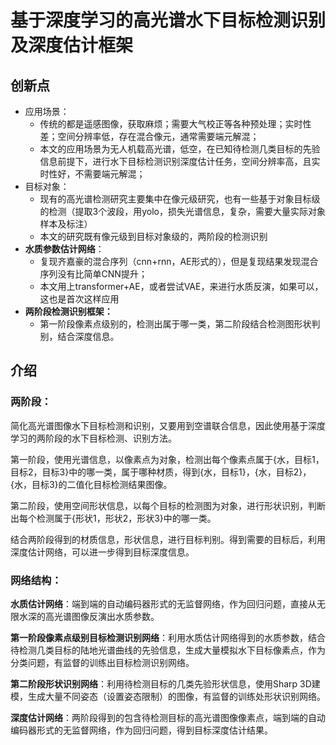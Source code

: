 # 基于深度学习的高光谱水下目标检测识别及深度估计框架

## 创新点

* 应用场景：
  * 传统的都是遥感图像，获取麻烦；需要大气校正等各种预处理；实时性差；空间分辨率低，存在混合像元，通常需要端元解混；
  * 本文的应用场景为无人机载高光谱，低空，在已知待检测几类目标的先验信息前提下，进行水下目标检测识别深度估计任务，空间分辨率高，且实时性好，不需要端元解混；
* 目标对象：
  * 现有的高光谱检测研究主要集中在像元级研究，也有一些基于对象目标级的检测（提取3个波段，用yolo，损失光谱信息，复杂，需要大量实际对象样本及标注）
  * 本文的研究既有像元级到目标对象级的，两阶段的检测识别
* **水质参数估计网络**：
  * 复现齐嘉豪的混合序列（cnn+rnn，AE形式的），但是复现结果发现混合序列没有比简单CNN提升；
  * 本文用上transformer+AE，或者尝试VAE，来进行水质反演，如果可以，这也是首次这样应用
* **两阶段检测识别框架：**
  * 第一阶段像素点级别的，检测出属于哪一类，第二阶段结合检测图形状判别，结合深度信息。

## 介绍

### 两阶段：

简化高光谱图像水下目标检测和识别，又要用到空谱联合信息，因此使用基于深度学习的两阶段的水下目标检测、识别方法。

第一阶段，使用光谱信息，以像素点为对象，检测出每个像素点属于{水，目标1，目标2，目标3}中的哪一类，属于哪种材质，得到{水，目标1}，{水，目标2}，{水，目标3}的二值化目标检测结果图像。

第二阶段，使用空间形状信息，以每个目标的检测图为对象，进行形状识别，判断出每个检测属于{形状1，形状2，形状3}中的哪一类。

结合两阶段得到的材质信息，形状信息，进行目标判别。得到需要的目标后，利用深度估计网络，可以进一步得到目标深度信息。

### 网络结构：

**水质估计网络**：端到端的自动编码器形式的无监督网络，作为回归问题，直接从无限水深的高光谱图像反演出水质参数。

**第一阶段像素点级别目标检测识别网络**：利用水质估计网络得到的水质参数，结合待检测几类目标的陆地光谱曲线的先验信息，生成大量模拟水下目标像素点，作为分类问题，有监督的训练出目标检测识别网络。

**第二阶段形状识别网络**：利用待检测目标的几类先验形状信息，使用Sharp 3D建模，生成大量不同姿态（设置姿态限制）的图像，有监督的训练处形状识别网络。

**深度估计网络**：两阶段得到的包含待检测目标的高光谱图像像素点，端到端的自动编码器形式的无监督网络，作为回归问题，得到目标深度估计结果。











